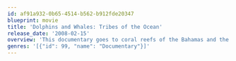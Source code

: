 ```yaml
---
id: af91a932-0b65-4514-b562-b912fde20347
blueprint: movie
title: 'Dolphins and Whales: Tribes of the Ocean'
release_date: '2008-02-15'
overview: 'This documentary goes to coral reefs of the Bahamas and the waters of the Kingdom of Tonga for a close encounter with the surviving tribes of the ocean: wild dolphins and belugas, the love of a Humpback mother for her newborn calf, the singing Humpback males, an orca the mighty King of the ocean, and the gentle manatee. Little-known aspects of these creatures capable of sophisticated communication and social interaction. Documents the life of these graceful, majestic yet endangered sea creatures'
genres: '[{"id": 99, "name": "Documentary"}]'
---
```


